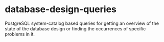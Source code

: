 # database-design-queries
PostgreSQL system-catalog based queries for getting an overview of the state of the database design or finding the occurrences of specific problems in it.
